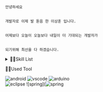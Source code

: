 
                                                                                                                            안녕하세요

                                                                                                              개발자로 이제 발 돋음 한 이상훈 입니다.

                                                                                                        어제보다 오늘이 오늘보다 내일이 더 기대되는 개발자가
                                      
                                                                                                                  되기위해 최선을 다 하겠습니다.

<details>
<summary>
🧑‍💻Skill List  
</summary>
![html5](https://img.shields.io/badge/HTML5-E34F26?style=for-the-badge&logo=html5&logoColor=white) ![css3](https://img.shields.io/badge/CSS3-1572B6?style=for-the-badge&logo=css3&logoColor=white) ![bootstrap](https://img.shields.io/badge/Bootstrap-563D7C?style=for-the-badge&logo=bootstrap&logoColor=white)
<br>
![java](https://img.shields.io/badge/Java-ED8B00?style=for-the-badge&logo=openjdk&logoColor=white) ![javascript](https://img.shields.io/badge/JavaScript-F7DF1E?style=for-the-badge&logo=JavaScript&logoColor=white) ![jquery](https://img.shields.io/badge/jQuery-0769AD?style=for-the-badge&logo=jquery&logoColor=white) ![spring](https://img.shields.io/badge/Spring-6DB33F?style=for-the-badge&logo=spring&logoColor=white)
<br>
![c++](https://img.shields.io/badge/C%2B%2B-00599C?style=for-the-badge&logo=c%2B%2B&logoColor=white) ![python](https://img.shields.io/badge/Python-14354C?style=for-the-badge&logo=python&logoColor=white) ![oracleDB](https://img.shields.io/badge/Oracle-F80000?style=for-the-badge&logo=oracle&logoColor=black)
  <br>
  ![android](https://img.shields.io/badge/Android-3DDC84?style=for-the-badge&logo=android&logoColor=white) ![sqlite](https://img.shields.io/badge/SQLite-07405E?style=for-the-badge&logo=sqlite&logoColor=white)
</details>

👨‍💻Used Tool

![android](https://img.shields.io/badge/Android_Studio-3DDC84?style=for-the-badge&logo=android-studio&logoColor=white) ![vscode](https://img.shields.io/badge/Visual_Studio_Code-0078D4?style=for-the-badge&logo=visual%20studio%20code&logoColor=white) ![arduino](https://img.shields.io/badge/Arduino_IDE-00979D?style=for-the-badge&logo=arduino&logoColor=white)
<br>
![eclipse](https://img.shields.io/badge/Eclipse-2C2255?style=for-the-badge&logo=eclipse&logoColor=white) ![spring](![spring](https://img.shields.io/badge/Spring-6DB33F?style=for-the-badge&logo=spring&logoColor=white)

